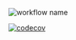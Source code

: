 ![workflow name](https://github.com/jackythesmurf/todolist-reactjs-frontend/actions/workflows/webpack.yml/badge.svg)


[![codecov](https://codecov.io/github/jackythesmurf/todolist-reactjs-frontend/graph/badge.svg?token=7R7SD0V2L0)](https://codecov.io/github/jackythesmurf/todolist-reactjs-frontend)

